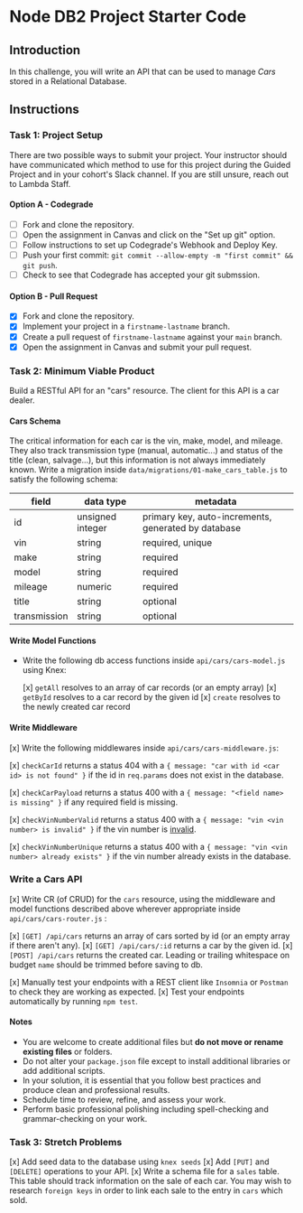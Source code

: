 # Node DB2 Project Starter Code

## Introduction

In this challenge, you will write an API that can be used to manage _Cars_ stored in a Relational Database.

## Instructions

### Task 1: Project Setup

There are two possible ways to submit your project. Your instructor should have communicated which method to use for this project during the Guided Project and in your cohort's Slack channel. If you are still unsure, reach out to Lambda Staff.

#### Option A - Codegrade

- [ ] Fork and clone the repository.
- [ ] Open the assignment in Canvas and click on the "Set up git" option.
- [ ] Follow instructions to set up Codegrade's Webhook and Deploy Key.
- [ ] Push your first commit: `git commit --allow-empty -m "first commit" && git push`.
- [ ] Check to see that Codegrade has accepted your git submssion.

#### Option B - Pull Request

- [x] Fork and clone the repository.
- [x] Implement your project in a `firstname-lastname` branch.
- [x] Create a pull request of `firstname-lastname` against your `main` branch.
- [x] Open the assignment in Canvas and submit your pull request.

### Task 2: Minimum Viable Product

Build a RESTful API for an "cars" resource. The client for this API is a car dealer.

#### Cars Schema

The critical information for each car is the vin, make, model, and mileage. They also track transmission type (manual, automatic...) and status of the title (clean, salvage...), but this information is not always immediately known. Write a migration inside `data/migrations/01-make_cars_table.js` to satisfy the following schema:

| field        | data type        | metadata                                            |
| ------------ | ---------------- | --------------------------------------------------- |
| id           | unsigned integer | primary key, auto-increments, generated by database |
| vin          | string           | required, unique                                    |
| make         | string           | required                                            |
| model        | string           | required                                            |
| mileage      | numeric          | required                                            |
| title        | string           | optional                                            |
| transmission | string           | optional                                            |

#### Write Model Functions

- Write the following db access functions inside `api/cars/cars-model.js` using Knex:

  [x] `getAll` resolves to an array of car records (or an empty array)
  [x] `getById` resolves to a car record by the given id
  [x] `create` resolves to the newly created car record

#### Write Middleware

[x] Write the following middlewares inside `api/cars/cars-middleware.js`:

  [x] `checkCarId` returns a status 404 with a `{ message: "car with id <car id> is not found" }` if the id in `req.params` does not exist in the database.

  [x] `checkCarPayload` returns a status 400 with a `{ message: "<field name> is missing" }` if any required field is missing.

  [x] `checkVinNumberValid` returns a status 400 with a `{ message: "vin <vin number> is invalid" }` if the vin number is [invalid](https://www.npmjs.com/package/vin-validator).

  [x] `checkVinNumberUnique` returns a status 400 with a `{ message: "vin <vin number> already exists" }` if the vin number already exists in the database.

### Write a Cars API

[x] Write CR (of CRUD) for the `cars` resource, using the middleware and model functions described above wherever appropriate inside `api/cars/cars-router.js` :

  [x] `[GET] /api/cars` returns an array of cars sorted by id (or an empty array if there aren't any).
  [x] `[GET] /api/cars/:id` returns a car by the given id.
  [x] `[POST] /api/cars` returns the created car. Leading or trailing whitespace on budget `name` should be trimmed before saving to db.

[x] Manually test your endpoints with a REST client like `Insomnia` or `Postman` to check they are working as expected.
[x] Test your endpoints automatically by running `npm test`.

#### Notes

- You are welcome to create additional files but **do not move or rename existing files** or folders.
- Do not alter your `package.json` file except to install additional libraries or add additional scripts.
- In your solution, it is essential that you follow best practices and produce clean and professional results.
- Schedule time to review, refine, and assess your work.
- Perform basic professional polishing including spell-checking and grammar-checking on your work.

### Task 3: Stretch Problems

[x] Add seed data to the database using `knex seeds`
[x] Add `[PUT]` and `[DELETE]` operations to your API.
[x] Write a schema file for a `sales` table. This table should track information on the sale of each car. You may wish to research `foreign keys` in order to link each sale to the entry in `cars` which sold.
